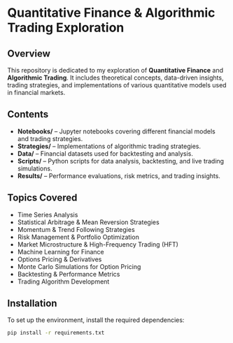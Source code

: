 # Quantitative Finance & Algorithmic Trading Exploration

## Overview
This repository is dedicated to my exploration of **Quantitative Finance** and **Algorithmic Trading**. It includes theoretical concepts, data-driven insights, trading strategies, and implementations of various quantitative models used in financial markets.

## Contents
- **Notebooks/** – Jupyter notebooks covering different financial models and trading strategies.
- **Strategies/** – Implementations of algorithmic trading strategies.
- **Data/** – Financial datasets used for backtesting and analysis.
- **Scripts/** – Python scripts for data analysis, backtesting, and live trading simulations.
- **Results/** – Performance evaluations, risk metrics, and trading insights.

## Topics Covered
- Time Series Analysis
- Statistical Arbitrage & Mean Reversion Strategies
- Momentum & Trend Following Strategies
- Risk Management & Portfolio Optimization
- Market Microstructure & High-Frequency Trading (HFT)
- Machine Learning for Finance
- Options Pricing & Derivatives
- Monte Carlo Simulations for Option Pricing
- Backtesting & Performance Metrics
- Trading Algorithm Development

## Installation
To set up the environment, install the required dependencies:
```bash
pip install -r requirements.txt
